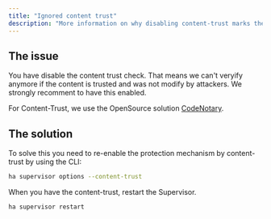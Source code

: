 ```yaml
---
title: "Ignored content trust"
description: "More information on why disabling content-trust marks the installation as unsupported."
---
```


## The issue

You have disable the content trust check. That means we can't veryify anymore if the content is trusted and was not modify by attackers.
We strongly recomment to have this enabled.

For Content-Trust, we use the OpenSource solution [CodeNotary](https://codenotary.io).

## The solution

To solve this you need to re-enable the protection mechanism by content-trust by using the CLI:

```bash
ha supervisor options --content-trust
```

When you have the content-trust, restart the Supervisor.

```bash
ha supervisor restart
```
